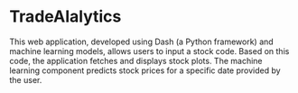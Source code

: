 # TradeAIalytics
 This web application, developed using Dash (a Python framework) and machine learning models, allows users to input a stock code. Based on this code, the application fetches and displays stock plots. The machine learning component predicts stock prices for a specific date provided by the user.
